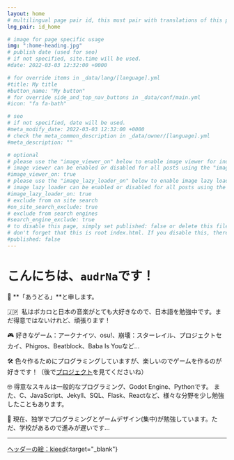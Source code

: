 ```yaml
---
layout: home
# multilingual page pair id, this must pair with translations of this page. (This name must be unique)
lng_pair: id_home

# image for page specific usage
img: ":home-heading.jpg"
# publish date (used for seo)
# if not specified, site.time will be used.
#date: 2022-03-03 12:32:00 +0000

# for override items in _data/lang/[language].yml
#title: My title
#button_name: "My button"
# for override side_and_top_nav_buttons in _data/conf/main.yml
#icon: "fa fa-bath"

# seo
# if not specified, date will be used.
#meta_modify_date: 2022-03-03 12:32:00 +0000
# check the meta_common_description in _data/owner/[language].yml
#meta_description: ""

# optional
# please use the "image_viewer_on" below to enable image viewer for individual pages or posts (_posts/ or [language]/_posts folders).
# image viewer can be enabled or disabled for all posts using the "image_viewer_posts: true" setting in _data/conf/main.yml.
#image_viewer_on: true
# please use the "image_lazy_loader_on" below to enable image lazy loader for individual pages or posts (_posts/ or [language]/_posts folders).
# image lazy loader can be enabled or disabled for all posts using the "image_lazy_loader_posts: true" setting in _data/conf/main.yml.
#image_lazy_loader_on: true
# exclude from on site search
#on_site_search_exclude: true
# exclude from search engines
#search_engine_exclude: true
# to disable this page, simply set published: false or delete this file
# don't forget that this is root index.html. If you disable this, there will be no index.html page to open
#published: false
---
```


# こんにちは、`audrNa`です！

👋 **「あうどる」**と申します。

🇯🇵&nbsp;&nbsp;私はボカロと日本の音楽がとても大好きなので、日本語を勉強中です。まだ得意ではないけれど、頑張ります！

🎮 好きなゲーム：アークナイツ、osu!、崩壊：スターレイル、プロジェクトセカイ、Phigros、Beatblock、Baba Is Youなど…

🛠️ 色々作るためにプログラミングしていますが、楽しいのでゲームを作るのが好きです！（後で[プロジェクト](/ja/tabs/projects)を見てくださいね）

🤓 得意なスキルは一般的なプログラミング、Godot Engine、Pythonです。 また、C、JavaScript、Jekyll、SQL、Flask、Reactなど、様々な分野を少し勉強したこともあります。

🚩 現在、独学でプログラミングとゲームデザイン(集中)が勉強しています。ただ、学校があるので進みが遅いです…

<hr>

[ヘッダーの絵：kieed](https://www.pixiv.net/en/artworks/118314218){:target="\_blank"}

